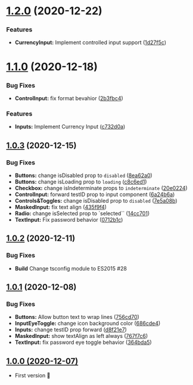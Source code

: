 # [1.2.0](https://github.com/magnetis/astro-native/compare/v1.1.0...v1.2.0) (2020-12-22)


### Features

* **CurrencyInput:** Implement controlled input support ([1d27f5c](https://github.com/magnetis/astro-native/commit/1d27f5c8edfb1251a58b4cf56de66456c2e8f663))



# [1.1.0](https://github.com/magnetis/astro-native/compare/v1.0.3...v1.1.0) (2020-12-18)


### Bug Fixes

* **ControlInput:** fix format bevahior ([2b3fbc4](https://github.com/magnetis/astro-native/commit/2b3fbc461f2c784573299e9c18ce79c9a4ca2f79))


### Features

* **Inputs:** Implement Currency Input ([c732d0a](https://github.com/magnetis/astro-native/commit/c732d0a36b640754c589b20253d982f47c5a2b8b))



## [1.0.3](https://github.com/magnetis/astro-native/compare/v1.0.2...v1.0.3) (2020-12-15)


### Bug Fixes

* **Buttons:** change isDisabled prop to `disabled` ([8ea62a0](https://github.com/magnetis/astro-native/commit/8ea62a0276fee107f8761f683a7e4aec42268b11))
* **Buttons:** change isLoading prop to `loading` ([c8c6ed1](https://github.com/magnetis/astro-native/commit/c8c6ed1f2506636ca9aa3dd7882feb655deca0da))
* **Checkbox:** change isIndeterminate props to `indeterminate` ([20e0224](https://github.com/magnetis/astro-native/commit/20e0224a15b6b1d9a763dd0782db6450803ed3f9))
* **ControlInput:** forward testID prop to input component ([6a24b6a](https://github.com/magnetis/astro-native/commit/6a24b6a85d66ab98f51ac1f2d7e7fc73595a5b89))
* **Controls&Toggles:** change isDisabled prop to `disabled` ([7e5a08b](https://github.com/magnetis/astro-native/commit/7e5a08b99c8aedcf807191dfe5d1feb7ca9871f6))
* **MaskedInput:** fix text align ([435f9f4](https://github.com/magnetis/astro-native/commit/435f9f4dcb12d5b587211c44a3c589d05c373102))
* **Radio:** change isSelected prop to `selected`` ([14cc701](https://github.com/magnetis/astro-native/commit/14cc70100075ecdf76bdce87e885bf328f50480c))
* **TextInput:** Fix password behavior ([0712b1c](https://github.com/magnetis/astro-native/commit/0712b1c2a9fe3ba17b7f4a89afe33720781978d5))



## [1.0.2](https://github.com/magnetis/astro-native/compare/v1.0.1...v1.0.2) (2020-12-11)

### Bug Fixes

- **Build** Change tsconfig module to ES2015 #28

## [1.0.1](https://github.com/magnetis/astro-native/compare/v1.0.0...v1.0.1) (2020-12-08)

### Bug Fixes

- **Buttons:** Allow button text to wrap lines ([756cd70](https://github.com/magnetis/astro-native/commit/756cd708f19b40cd1c14d008f02e37ee2b3b428b))
- **InputEyeToggle:** change icon background color ([686cde4](https://github.com/magnetis/astro-native/commit/686cde43653acf4fb23a01106829e9ca62126034))
- **Inputs:** change testID prop forward ([d8f21e7](https://github.com/magnetis/astro-native/commit/d8f21e7e103d27ec6ef97115197304ca4cab9387))
- **MaskedInput:** show textAlign as left always ([767f7c6](https://github.com/magnetis/astro-native/commit/767f7c6f7d1726f2a7453bf2b308ed641e8bf0e4))
- **TextInput:** fix password eye toggle behavior ([364bda5](https://github.com/magnetis/astro-native/commit/364bda521af2d598ea5183643b14c4f9bef4681a))

## [1.0.0 (2020-12-07)](https://github.com/magnetis/astro-native/releases/tag/v1.0.0)

- First version :tada:
